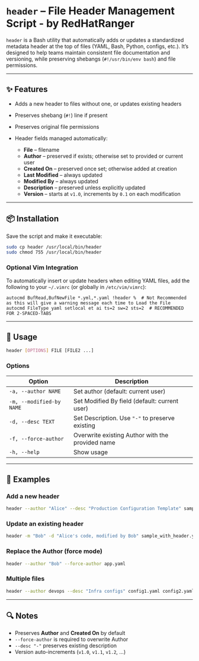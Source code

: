 # `header` – File Header Management Script - by RedHatRanger

`header` is a Bash utility that automatically adds or updates a standardized metadata header at the top of files (YAML, Bash, Python, configs, etc.).
It’s designed to help teams maintain consistent file documentation and versioning, while preserving shebangs (`#!/usr/bin/env bash`) and file permissions.

---

## ✨ Features

* Adds a new header to files without one, or updates existing headers
* Preserves shebang (`#!`) line if present
* Preserves original file permissions
* Header fields managed automatically:

  * **File** – filename
  * **Author** – preserved if exists; otherwise set to provided or current user
  * **Created On** – preserved once set; otherwise added at creation
  * **Last Modified** – always updated
  * **Modified By** – always updated
  * **Description** – preserved unless explicitly updated
  * **Version** – starts at `v1.0`, increments by `0.1` on each modification

---

## 📦 Installation

Save the script and make it executable:

```bash
sudo cp header /usr/local/bin/header
sudo chmod 755 /usr/local/bin/header
```

### Optional Vim Integration

To automatically insert or update headers when editing YAML files, add the following to your `~/.vimrc` (or globally in `/etc/vim/vimrc`):

```vim
autocmd BufRead,BufNewFile *.yml,*.yaml !header %  # Not Recommended as this will give a warning message each time to Load the File
autocmd FileType yaml setlocal et ai ts=2 sw=2 sts=2  # RECOMMENDED FOR 2-SPACED-TABS
```

---

## 🚀 Usage

```bash
header [OPTIONS] FILE [FILE2 ...]
```

### Options

| Option                   | Description                                      |
| ------------------------ | ------------------------------------------------ |
| `-a, --author NAME`      | Set author (default: current user)               |
| `-m, --modified-by NAME` | Set Modified By field (default: current user)    |
| `-d, --desc TEXT`        | Set Description. Use `"-"` to preserve existing  |
| `-f, --force-author`     | Overwrite existing Author with the provided name |
| `-h, --help`             | Show usage                                       |

---

## 📝 Examples

### Add a new header

```bash
header --author "Alice" --desc "Production Configuration Template" sample.yaml
```

### Update an existing header

```bash
header -m "Bob" -d "Alice's code, modified by Bob" sample_with_header.yaml
```

### Replace the Author (force mode)

```bash
header --author "Bob" --force-author app.yaml
```

### Multiple files

```bash
header --author devops --desc "Infra configs" config1.yaml config2.yaml
```

---

## 🔍 Notes

* Preserves **Author** and **Created On** by default
* `--force-author` is required to overwrite Author
* `--desc "-"` preserves existing description
* Version auto-increments (`v1.0`, `v1.1`, `v1.2`, …)
